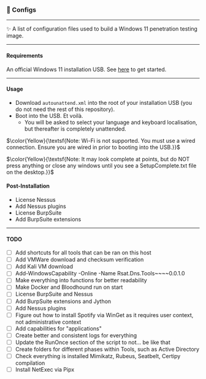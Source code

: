 <h3>🎁 Configs</h3>

---
✨ A list of configuration files used to build a Windows 11 penetration testing image.

---
<h4>Requirements</h4>

An official Windows 11 installation USB. See [here](https://www.microsoft.com/en-us/software-download/windows11) to get started.

---
<h4>Usage</h4>

- Download `autounattend.xml` into the root of your installation USB (you do not need the rest of this repository).
- Boot into the USB. Et voilà.
    - You will be asked to select your language and keyboard localisation, but thereafter is completely unattended.

$\color{Yellow}{\textsf{Note: Wi-Fi is not supported. You must use a wired connection. Ensure you are wired in prior to booting into the USB.}}$

$\color{Yellow}{\textsf{Note: It may look complete at points, but do NOT press anything or close any windows until you see a SetupComplete.txt file on the desktop.}}$

<h4>Post-Installation</h4>

- License Nessus
- Add Nessus plugins
- License BurpSuite
- Add BurpSuite extensions

---
<h4>TODO</h4>

- [ ] Add shortcuts for all tools that can be ran on this host
- [ ] Add VMWare download and checksum verification
- [ ] Add Kali VM download
- [ ] Add-WindowsCapability -Online -Name Rsat.Dns.Tools~~~~0.0.1.0
- [ ] Make everything into functions for better readability
- [ ] Make Docker and Bloodhound run on start
- [ ] License BurpSuite and Nessus
- [ ] Add BurpSuite extensions and Jython
- [ ] Add Nessus plugins
- [ ] Figure out how to install Spotify via WinGet as it requires user context, not administrative context
- [ ] Add capabilities for "applications"
- [ ] Create better and consistent logs for everything
- [ ] Update the RunOnce section of the script to not... be like that
- [ ] Create folders for different phases within Tools, such as Active Directory
- [ ] Check everything is installed Mimikatz, Rubeus, Seatbelt, Certipy compilation
- [ ] Install NetExec via Pipx
